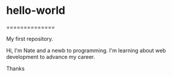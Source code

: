 # hello-world
==============

My first repository.

Hi, I'm Nate and a newb to programming. I'm learning about web development to advance my career. 

Thanks 
